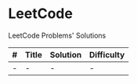 # LeetCode

LeetCode Problems' Solutions

| #    | Title | Solution | Difficulty |
| ---- | ----- | -------- | ---------- |
| -    | -     | -        | -          |
